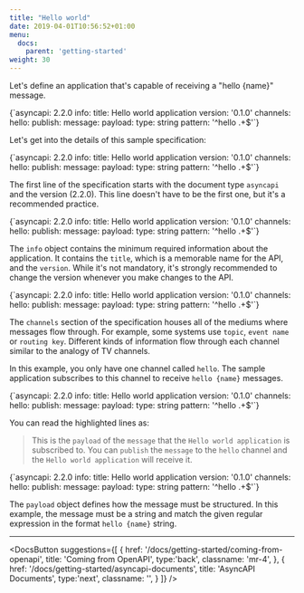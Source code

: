 ```yaml
---
title: "Hello world"
date: 2019-04-01T10:56:52+01:00
menu:
  docs:
    parent: 'getting-started'
weight: 30
---
```


Let's define an application that's capable of receiving a "hello {name}" message.

<CodeBlock>
{`asyncapi: 2.2.0
info:
  title: Hello world application
  version: '0.1.0'
channels:
  hello:
    publish:
      message:
        payload:
          type: string
          pattern: '^hello .+$'`}
</CodeBlock>

Let's get into the details of this sample specification:

<CodeBlock highlightedLines={[1]}>
{`asyncapi: 2.2.0
info:
  title: Hello world application
  version: '0.1.0'
channels:
  hello:
    publish:
      message:
        payload:
          type: string
          pattern: '^hello .+$'`}
</CodeBlock>

The first line of the specification starts with the document type `asyncapi` and the version (2.2.0). This line doesn't have to be the first one, but it's a recommended practice.

<CodeBlock highlightedLines={[2,3,4]}>
{`asyncapi: 2.2.0
info:
  title: Hello world application
  version: '0.1.0'
channels:
  hello:
    publish:
      message:
        payload:
          type: string
          pattern: '^hello .+$'`}
</CodeBlock>

The `info` object contains the minimum required information about the application. It contains the `title`, which is a memorable name for the API, and the `version`. While it's not mandatory, it's strongly recommended to change the version whenever you make changes to the API.

<CodeBlock highlightedLines={[5,6,7,8,9,10,11]}>
{`asyncapi: 2.2.0
info:
  title: Hello world application
  version: '0.1.0'
channels:
  hello:
    publish:
      message:
        payload:
          type: string
          pattern: '^hello .+$'`}
</CodeBlock>

The `channels` section of the specification houses all of the mediums where messages flow through. For example, some systems use `topic`, `event name` or `routing key`. Different kinds of information flow through each channel similar to the analogy of TV channels.

In this example, you only have one channel called `hello`. The sample application subscribes to this channel to receive `hello {name}` messages.

<CodeBlock highlightedLines={[6,7,8,9]}>
{`asyncapi: 2.2.0
info:
  title: Hello world application
  version: '0.1.0'
channels:
  hello:
    publish:
      message:
        payload:
          type: string
          pattern: '^hello .+$'`}
</CodeBlock>

You can read the highlighted lines as:
> This is the `payload` of the `message` that the `Hello world application` is subscribed to. You can `publish` the `message` to the `hello` channel and the `Hello world application` will receive it.

<CodeBlock highlightedLines={[9,10,11]}>
{`asyncapi: 2.2.0
info:
  title: Hello world application
  version: '0.1.0'
channels:
  hello:
    publish:
      message:
        payload:
          type: string
          pattern: '^hello .+$'`}
</CodeBlock>

The `payload` object defines how the message must be structured. In this example, the message must be a string and match the given regular expression in the format `hello {name}` string.

---

<DocsButton
  suggestions={[
    {
      href: '/docs/getting-started/coming-from-openapi',
      title: 'Coming from OpenAPI',
      type:'back',
      classname: 'mr-4',
    },
    {
      href: '/docs/getting-started/asyncapi-documents',
      title: 'AsyncAPI Documents',
      type:'next',
      classname: '',
    }
  ]}
/>